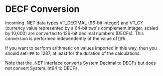 <h1 class="heading"><span class="name">DECF Conversion</span></h1>

Incoming .NET data types VT_DECIMAL (96-bit integer) and VT_CY (currency value represented by a 64-bit two's complement integer, scaled by 10,000) are converted to 126-bit decimal numbers (DECFs). This conversion is performed independently of the value of `⎕FR`.

If you want to perform arithmetic on values imported in this way, then you should set `⎕FR` to 1287, at least for the duration of the calculations.

Note that the .NET interface converts System.Decimal to DECFs but does not convert System.Int64 to DECFs.
